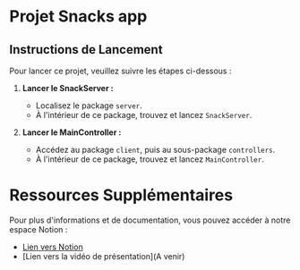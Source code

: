 # Projet Snacks app

## Instructions de Lancement

Pour lancer ce projet, veuillez suivre les étapes ci-dessous :

1. **Lancer le SnackServer :**
   - Localisez le package `server`.
   - À l'intérieur de ce package, trouvez et lancez `SnackServer`.

2. **Lancer le MainController :**
   - Accédez au package `client`, puis au sous-package `controllers`.
   - À l'intérieur de ce package, trouvez et lancez `MainController`.

# Ressources Supplémentaires

Pour plus d'informations et de documentation, vous pouvez accéder à notre espace Notion :
- [Lien vers Notion](https://www.notion.so/invite/496ca7869a60ee176d5b786f37816e4c3db0b075)
- [Lien vers la vidéo de présentation](A venir)

